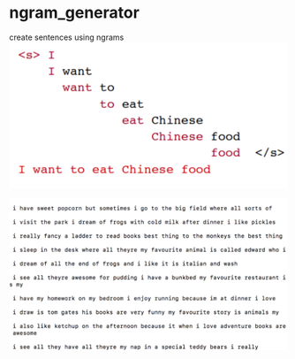 # ngram_generator
create sentences using ngrams
![](https://raw.githubusercontent.com/mohammedterry/ngram_generator/master/method.png)

![](https://raw.githubusercontent.com/mohammedterry/ngram_generator/master/examples.png)
